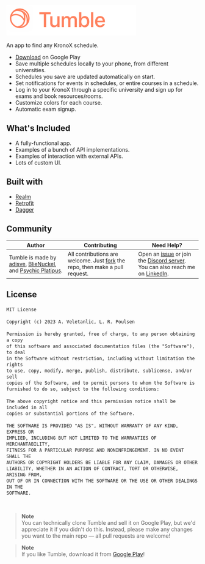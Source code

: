 ![Tumble](assets/Header.png)

An app to find any KronoX schedule.

- [Download](https://play.google.com/store/apps/details?id=com.tumble.kronoxtoapp) on Google Play
- Save multiple schedules locally to your phone, from different universities.
- Schedules you save are updated automatically on start.
- Set notifications for events in schedules, or entire courses in a schedule.
- Log in to your KronoX through a specific university and sign up for exams and book resources/rooms.
- Customize colors for each course.
- Automatic exam signup.


## What's Included

- A fully-functional app.
- Examples of a bunch of API implementations.
- Examples of interaction with external APIs.
- Lots of custom UI.

## Built with

- [Realm](https://realm.io)
- [Retrofit](https://square.github.io/retrofit/)
- [Dagger](https://dagger.dev)

## Community

Author | Contributing | Need Help?
--- | --- | ---
Tumble is made by [adisve](https://github.com/adisve), [BlieNuckel](https://github.com/BlieNuckel), and [Psychic Platipus](https://github.com/PsychicPlatypus). | All contributions are welcome. Just [fork](https://github.com/adisve/Tumble-Android/fork) the repo, then make a pull request. | Open an [issue](https://github.com/adisve/Tumble-Android/issues) or join the [Discord server](https://discord.gg/GQmNzuQs). You can also reach me on [LinkedIn](https://www.linkedin.com/in/adis-veletanlic-2b51b4229/).

## License

```
MIT License

Copyright (c) 2023 A. Veletanlic, L. R. Poulsen

Permission is hereby granted, free of charge, to any person obtaining a copy
of this software and associated documentation files (the "Software"), to deal
in the Software without restriction, including without limitation the rights
to use, copy, modify, merge, publish, distribute, sublicense, and/or sell
copies of the Software, and to permit persons to whom the Software is
furnished to do so, subject to the following conditions:

The above copyright notice and this permission notice shall be included in all
copies or substantial portions of the Software.

THE SOFTWARE IS PROVIDED "AS IS", WITHOUT WARRANTY OF ANY KIND, EXPRESS OR
IMPLIED, INCLUDING BUT NOT LIMITED TO THE WARRANTIES OF MERCHANTABILITY,
FITNESS FOR A PARTICULAR PURPOSE AND NONINFRINGEMENT. IN NO EVENT SHALL THE
AUTHORS OR COPYRIGHT HOLDERS BE LIABLE FOR ANY CLAIM, DAMAGES OR OTHER
LIABILITY, WHETHER IN AN ACTION OF CONTRACT, TORT OR OTHERWISE, ARISING FROM,
OUT OF OR IN CONNECTION WITH THE SOFTWARE OR THE USE OR OTHER DEALINGS IN THE
SOFTWARE.
```

<br>

> **Note**  
> You can technically clone Tumble and sell it on Google Play, but we'd appreciate it if you didn't do this. Instead, please make any changes you want to the main repo — all pull requests are welcome!

> **Note**  
> If you like Tumble, download it from [Google Play](https://play.google.com/store/apps/details?id=com.tumble.kronoxtoapp)!
